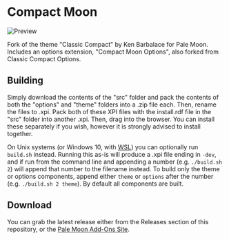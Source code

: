 # Compact Moon
![Preview](https://i.imgur.com/1TLiq4f.png)

Fork of the theme "Classic Compact" by Ken Barbalace for Pale Moon. Includes an options extension, "Compact Moon Options", also forked from Classic Compact Options.

## Building
Simply download the contents of the "src" folder  and pack the contents of both the "options" and "theme" folders into a .zip file each. Then, rename the files to .xpi. Pack both of these XPI files with the install.rdf file in the "src" folder into another .xpi. Then, drag into the browser. You can install these separately if you wish, however it is strongly advised to install together.

On Unix systems (or Windows 10, with [WSL](https://docs.microsoft.com/en-us/windows/wsl/about)) you can optionally run `build.sh` instead. Running this as-is will produce a .xpi file ending in `-dev`, and if run from the command line and appending a number (e.g. `./build.sh 2`) will append that number to the filename instead. To build only the theme or options components, append either `theme` or `options` after the number (e.g. `./build.sh 2 theme`). By default all components are built.

## Download
You can grab the latest release either from the Releases section of this repository, or the [Pale Moon Add-Ons Site](https://addons.palemoon.org/addon/compact-moon-theme/).
